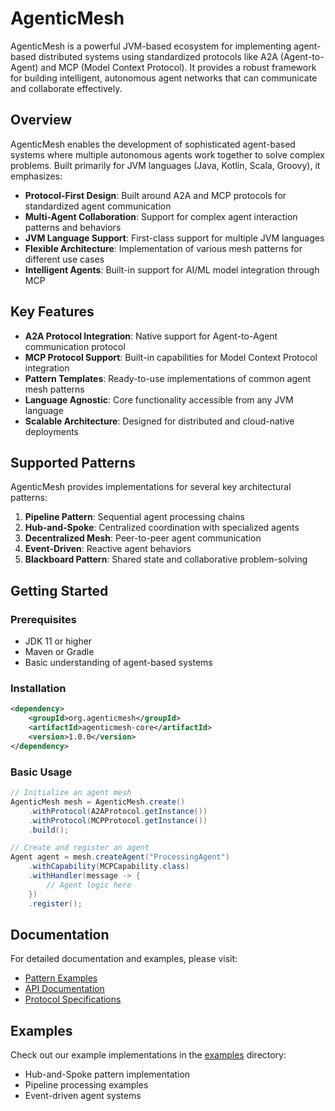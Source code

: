 # AgenticMesh

AgenticMesh is a powerful JVM-based ecosystem for implementing agent-based distributed systems using standardized protocols like A2A (Agent-to-Agent) and MCP (Model Context Protocol). It provides a robust framework for building intelligent, autonomous agent networks that can communicate and collaborate effectively.

## Overview

AgenticMesh enables the development of sophisticated agent-based systems where multiple autonomous agents work together to solve complex problems. Built primarily for JVM languages (Java, Kotlin, Scala, Groovy), it emphasizes:

- **Protocol-First Design**: Built around A2A and MCP protocols for standardized agent communication
- **Multi-Agent Collaboration**: Support for complex agent interaction patterns and behaviors
- **JVM Language Support**: First-class support for multiple JVM languages
- **Flexible Architecture**: Implementation of various mesh patterns for different use cases
- **Intelligent Agents**: Built-in support for AI/ML model integration through MCP

## Key Features

- **A2A Protocol Integration**: Native support for Agent-to-Agent communication protocol
- **MCP Protocol Support**: Built-in capabilities for Model Context Protocol integration
- **Pattern Templates**: Ready-to-use implementations of common agent mesh patterns
- **Language Agnostic**: Core functionality accessible from any JVM language
- **Scalable Architecture**: Designed for distributed and cloud-native deployments

## Supported Patterns

AgenticMesh provides implementations for several key architectural patterns:

1. **Pipeline Pattern**: Sequential agent processing chains
2. **Hub-and-Spoke**: Centralized coordination with specialized agents
3. **Decentralized Mesh**: Peer-to-peer agent communication
4. **Event-Driven**: Reactive agent behaviors
5. **Blackboard Pattern**: Shared state and collaborative problem-solving

## Getting Started

### Prerequisites
- JDK 11 or higher
- Maven or Gradle
- Basic understanding of agent-based systems

### Installation

```xml
<dependency>
    <groupId>org.agenticmesh</groupId>
    <artifactId>agenticmesh-core</artifactId>
    <version>1.0.0</version>
</dependency>
```

### Basic Usage

```java
// Initialize an agent mesh
AgenticMesh mesh = AgenticMesh.create()
    .withProtocol(A2AProtocol.getInstance())
    .withProtocol(MCPProtocol.getInstance())
    .build();

// Create and register an agent
Agent agent = mesh.createAgent("ProcessingAgent")
    .withCapability(MCPCapability.class)
    .withHandler(message -> {
        // Agent logic here
    })
    .register();
```

## Documentation

For detailed documentation and examples, please visit:
- [Pattern Examples](examples/)
- [API Documentation](docs/api)
- [Protocol Specifications](docs/protocols)

## Examples

Check out our example implementations in the [examples](examples/) directory:
- Hub-and-Spoke pattern implementation
- Pipeline processing examples
- Event-driven agent systems


